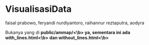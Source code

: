 # VisualisasiData
faisal prabowo, feryandi nurdiyantoro, raihannur reztaputra, aodyra


Bukanya yang di <b>public/ammap/<\b> ya, sementara ini ada <b>with_lines.html<\b> dan <b>without_lines.html<\b>
